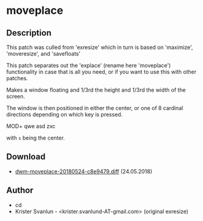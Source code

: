 moveplace
=========

Description
-----------
This patch was culled from 'exresize' which in turn is based on 'maximize',
'moveresize', and 'savefloats'

This patch separates out the 'explace' (rename here 'moveplace') functionality
in case that is all you need, or if you want to use this with other patches.

Makes a window floating and 1/3rd the height and 1/3rd the width of the screen.

The window is then positioned in either the center, or one of 8 cardinal
directions depending on which key is pressed.

MOD+
	qwe
	asd
	zxc

with `s` being the center.

Download
--------
* [dwm-moveplace-20180524-c8e9479.diff](dwm-moveplace-20180524-c8e9479.diff) (24.05.2018)

Author
------
* cd
* Krister Svanlun - <krister.svanlund-AT-gmail.com> (original exresize)
